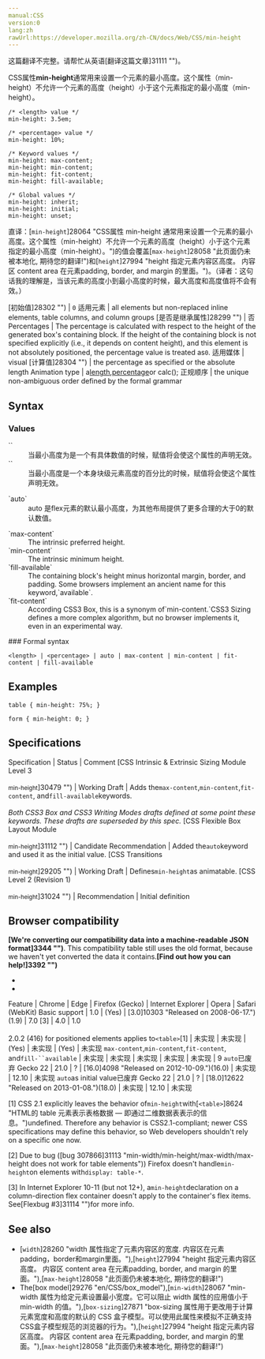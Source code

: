 ```yaml
---
manual:CSS
version:0
lang:zh
rawUrl:https://developer.mozilla.org/zh-CN/docs/Web/CSS/min-height
---
```




这篇翻译不完整。请帮忙从英语[翻译这篇文章]31111 "")。






CSS属性**min-height**通常用来设置一个元素的最小高度。这个属性（min-height）不允许一个元素的高度（height）小于这个元素指定的最小高度（min-height）。


```
/* <length> value */
min-height: 3.5em;

/* <percentage> value */
min-height: 10%;

/* Keyword values */
min-height: max-content;
min-height: min-content;
min-height: fit-content;
min-height: fill-available;

/* Global values */
min-height: inherit;
min-height: initial;
min-height: unset;
```


直译：[`min-height`]28064 "CSS属性 min-height 通常用来设置一个元素的最小高度。这个属性（min-height）不允许一个元素的高度（height）小于这个元素指定的最小高度（min-height）。")的值会覆盖[`max-height`]28058 "此页面仍未被本地化, 期待您的翻译!")和[`height`]27994 "height 指定元素内容区高度。 内容区 content area 在元素padding, border, and margin 的里面。")。（译者：这句话我的理解是，当该元素的高度小到最小高度的时候，最大高度和高度值将不会有效。）


[初始值]28302 "") | `0` 
适用元素 | all elements but non-replaced inline elements, table columns, and column groups 
[是否是继承属性]28299 "") | 否 
Percentages | The percentage is calculated with respect to the height of the generated box&#39;s containing block. If the height of the containing block is not specified explicitly (i.e., it depends on content height), and this element is not absolutely positioned, the percentage value is treated as`0`. 
适用媒体 | visual 
[计算值]28304 "") | the percentage as specified or the absolute length 
Animation type | a[length](%4561#Interpolation "Values of the <length> CSS data type are interpolated as real, floating-point numbers."),[percentage](%4567#Interpolation "Values of the <percentage> CSS data type are interpolated as real, floating-point numbers.")or calc(); 
正规顺序 | the unique non-ambiguous order defined by the formal grammar 


## Syntax<a name="Syntax"></a>

### Values<a name="Values"></a>
<dl><dt id=''>`<length>`</dt><dd>当最小高度为是一个有具体数值的时候，赋值将会使这个属性的声明无效。</dd><dt id=''>`<percentage>`</dt><dd>当最小高度是一个本身块级元素高度的百分比的时候，赋值将会使这个属性声明无效。</dd></dl><dl><dt id=''>`auto`</dt><dd>auto 是flex元素的默认最小高度，为其他布局提供了更多合理的大于0的默认数值。</dd></dl><dl><dt id=''>`max-content`<i></i></dt><dd>The intrinsic preferred height.</dd><dt id=''>`min-content`<i></i></dt><dd>The intrinsic minimum height.</dd><dt id=''>`fill-available`<i></i></dt><dd>The containing block&#39;s height minus horizontal margin, border, and padding. Some browsers implement an ancient name for this keyword,`available`.</dd><dt id=''>`fit-content`<i></i></dt><dd>According CSS3 Box, this is a synonym of`min-content.`CSS3 Sizing defines a more complex algorithm, but no browser implements it, even in an experimental way.</dd></dl>
### Formal syntax<a name="Formal_syntax"></a>

```
<length> | <percentage> | auto | max-content | min-content | fit-content | fill-available
```

## Examples<a name="Examples"></a>

```
table { min-height: 75%; }

form { min-height: 0; }
```

## Specifications<a name="Specifications"></a>

Specification | Status | Comment 
[CSS Intrinsic &amp; Extrinsic Sizing Module Level 3<br></br><small>min-height</small>]30479 "") | Working Draft | Adds the`max-content`,`min-content`,`fit-content`, and`fill-available`keywords.<br></br>*Both CSS3 Box and CSS3 Writing Modes drafts defined at some point these keywords. These drafts are superseded by this spec.* 
[CSS Flexible Box Layout Module<br></br><small>min-height</small>]31112 "") | Candidate Recommendation | Added the`auto`keyword and used it as the initial value. 
[CSS Transitions<br></br><small>min-height</small>]29205 "") | Working Draft | Defines`min-height`as animatable. 
[CSS Level 2 (Revision 1)<br></br><small>min-height</small>]31024 "") | Recommendation | Initial definition 


## Browser compatibility<a name="Browser_compatibility"></a>


**[We&#39;re converting our compatibility data into a machine-readable JSON format]3344 "")**. This compatibility table still uses the old format, because we haven&#39;t yet converted the data it contains.**[Find out how you can help!]3392 "")**


* 
* 

Feature | Chrome | Edge | Firefox (Gecko) | Internet Explorer | Opera | Safari (WebKit) 
Basic support | 1.0 | (Yes) | [3.0]10303 "Released on 2008-06-17.")(1.9) | 7.0 [3] | 4.0 | 1.0<br></br>2.0.2 (416) for positioned elements 
applies to`<table>`[1] | 未实现 | 未实现 | (Yes) | 未实现 | (Yes) | 未实现 
`max-content`,`min-content`,`fit-content`, and`fill-``available`<i></i> | 未实现 | 未实现 | 未实现 | 未实现 | 未实现 | 9 
`auto`已废弃 Gecko 22 | 21.0 | ? | [16.0]4098 "Released on 2012-10-09.")(16.0) | 未实现 | 12.10 | 未实现 
`auto`as initial value已废弃 Gecko 22 | 21.0 | ? | [18.0]12622 "Released on 2013-01-08.")(18.0) | 未实现 | 12.10 | 未实现 





[1] CSS 2.1 explicitly leaves the behavior of`min-height`with[`<table>`]8624 "HTML的 table 元素表示表格数据 — 即通过二维数据表表示的信息。")undefined. Therefore any behavior is CSS2.1-compliant; newer CSS specifications may define this behavior, so Web developers shouldn&#39;t rely on a specific one now.



[2] Due to bug ([bug 307866]31113 "min-width/min-height/max-width/max-height does not work for table elements")) Firefox doesn&#39;t handle`min-height`on elements with`display: table-*`.



[3] In Internet Explorer 10-11 (but not 12+), a`min-height`declaration on a column-direction flex container doesn&#39;t apply to the container&#39;s flex items. See[Flexbug #3]31114 "")for more info.


## See also<a name="See_also"></a>

* [`width`]28260 "width 属性指定了元素内容区的宽度. 内容区在元素padding，border和margin里面。"),[`height`]27994 "height 指定元素内容区高度。 内容区 content area 在元素padding, border, and margin 的里面。"),[`max-height`]28058 "此页面仍未被本地化, 期待您的翻译!")
* The[box model]29276 "en/CSS/box_model"),[`min-width`]28067 "min-width 属性为给定元素设置最小宽度。它可以阻止 width 属性的应用值小于 min-width 的值。"),[`box-sizing`]27871 "box-sizing 属性用于更改用于计算元素宽度和高度的默认的 CSS 盒子模型。可以使用此属性来模拟不正确支持CSS盒子模型规范的浏览器的行为。"),[`height`]27994 "height 指定元素内容区高度。 内容区 content area 在元素padding, border, and margin 的里面。"),[`max-height`]28058 "此页面仍未被本地化, 期待您的翻译!")



